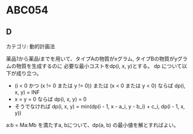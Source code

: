 # ABC054

## D
カテゴリ: 動的計画法

薬品1から薬品iまでを用いて、タイプAの物質がxグラム, タイプBの物質がyグラムの物質を生成するのに
必要な最小コストをdp(i, x, y)とする。
dp について以下が成り立つ。

* (i < 0 かつ (x != 0 または y != 0)) または (x < 0 または y < 0) ならば dp(i, x, y) = INF
* x = y = 0 ならば dp(i, x, y) = 0
* そうでなければ dp(i, x, y) = min(dp(i - 1, x - a_i, y - b_i) + c_i, dp(i - 1, x, y))

a:b = Ma:Mb を満たすa, bについて、dp(a, b) の最小値を解とすればよい。
